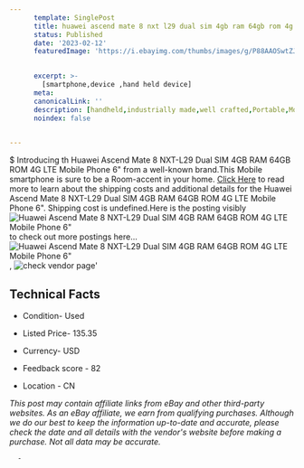 ```yaml
---
      template: SinglePost
      title: huawei ascend mate 8 nxt l29 dual sim 4gb ram 64gb rom 4g lte mobile phone 6 
      status: Published
      date: '2023-02-12'
      featuredImage: 'https://i.ebayimg.com/thumbs/images/g/P88AAOSwtZJY9Mnk/s-l225.jpg'
       

      excerpt: >-
        [smartphone,device ,hand held device]
      meta:
      canonicalLink: ''
      description: [handheld,industrially made,well crafted,Portable,Mobile,Compact,Convenient,Lightweight,Maneuverable,Man-portable,Miniature,Carriable,Hand-held,Light,Holdable,Transportable,Mobile device,Pocket-sized,On-the-go,Wireless,Cordless,Compact size,Convenient size, smartphone,device ,hand held device]
      noindex: false
      

---
```

$
      Introducing th Huawei Ascend Mate 8 NXT-L29 Dual SIM 4GB RAM 64GB ROM 4G LTE Mobile Phone 6" from a well-known brand.This Mobile smartphone is sure to be a Room-accent in your home. [Click Here](https://www.ebay.com/itm/174488596695?hash=item28a054b0d7%3Ag%3AP88AAOSwtZJY9Mnk&mkevt=1&mkcid=1&mkrid=711-53200-19255-0&campid=%253CePNCampaignId%253E&customid=%253CreferenceId%253E&toolid=10049) to read more to learn about the shipping costs and additional details for the Huawei Ascend Mate 8 NXT-L29 Dual SIM 4GB RAM 64GB ROM 4G LTE Mobile Phone 6". Shipping cost is undefined.Here is the posting visibly ![Huawei Ascend Mate 8 NXT-L29 Dual SIM 4GB RAM 64GB ROM 4G LTE Mobile Phone 6"](https://i.ebayimg.com/thumbs/images/g/P88AAOSwtZJY9Mnk/s-l225.jpg) to check out more postings here... ![Huawei Ascend Mate 8 NXT-L29 Dual SIM 4GB RAM 64GB ROM 4G LTE Mobile Phone 6"](https://i.ebayimg.com/images/g/P88AAOSwtZJY9Mnk/s-l640.jpg), ![check vendor page](https://origin-galleryplus.ebayimg.com/ws/web/174488596695_2_0_1/225x225.jpg,https://origin-galleryplus.ebayimg.com/ws/web/174488596695_3_0_1/225x225.jpg,https://origin-galleryplus.ebayimg.com/ws/web/174488596695_4_0_1/225x225.jpg,https://origin-galleryplus.ebayimg.com/ws/web/174488596695_5_0_1/225x225.jpg,https://origin-galleryplus.ebayimg.com/ws/web/174488596695_6_0_1/225x225.jpg)'

      

 ## Technical Facts 



     
      

 - Condition- Used 


      

 - Listed Price- 135.35 


      

 - Currency- USD 


      

 - Feedback score - 82 


      

 - Location - CN 


      
      

 *_This post may contain affiliate links from eBay and other third-party websites. As an eBay affiliate, we earn from qualifying purchases. Although we do our best to keep the information up-to-date and accurate, please check the date and all details with the vendor's website before making a purchase. Not all data may be accurate._*




      -
